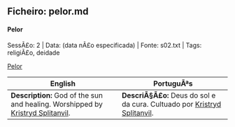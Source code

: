 ﻿## Ficheiro: pelor.md

#### Pelor

SessÃ£o: 2 | Data: (data nÃ£o especificada) | Fonte: s02.txt | Tags: religiÃ£o, deidade

[Pelor](pelor.png)

| English | PortuguÃªs |
|---------|-----------|
| **Description:** God of the sun and healing. Worshipped by [Kristryd Splitanvil](kristryd_splitanvil.md). | **DescriÃ§Ã£o:** Deus do sol e da cura. Cultuado por [Kristryd Splitanvil](kristryd_splitanvil.md). |


























